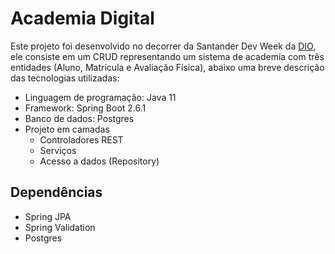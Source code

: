 # Academia Digital

Este projeto foi desenvolvido no decorrer da Santander Dev Week da <a href="https://www.dio.me/dev-week/santander/bootcamps" target="_blank">DIO</a>, ele consiste em um CRUD representando um sistema de academia com três entidades (Aluno, Matrícula e Avaliação Física), abaixo uma breve descrição das tecnologias utilizadas:

- Linguagem de programação: Java 11
- Framework: Spring Boot 2.6.1
- Banco de dados: Postgres
- Projeto em camadas
  - Controladores REST
  - Serviços
  - Acesso a dados (Repository)

## Dependências

- Spring JPA
- Spring Validation
- Postgres
